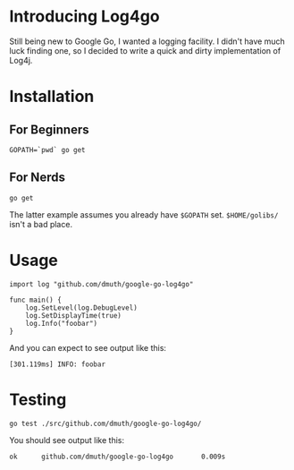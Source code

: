 Introducing Log4go
==================

Still being new to Google Go, I wanted a logging facility.  I didn't 
have much luck finding one, so I decided to write a quick and dirty
implementation of Log4j.

Installation
============

For Beginners
-------------
    GOPATH=`pwd` go get   

For Nerds
---------
    go get
    
The latter example assumes you already have `$GOPATH` set.  `$HOME/golibs/` isn't a bad place.

Usage
=====

    import log "github.com/dmuth/google-go-log4go"
    
    func main() {
        log.SetLevel(log.DebugLevel)
        log.SetDisplayTime(true)
        log.Info("foobar")
    }

And you can expect to see output like this:

    [301.119ms] INFO: foobar

Testing
========

`go test ./src/github.com/dmuth/google-go-log4go/`

You should see output like this:

`ok      github.com/dmuth/google-go-log4go       0.009s`

